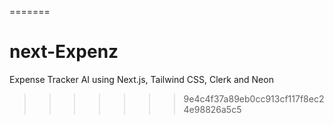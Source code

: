 
=======
# next-Expenz
Expense Tracker AI using Next.js, Tailwind CSS, Clerk and Neon
>>>>>>> 9e4c4f37a89eb0cc913cf117f8ec24e98826a5c5
